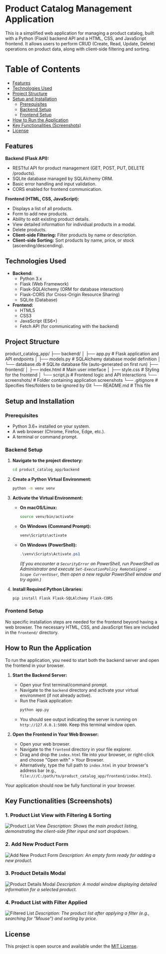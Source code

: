 # Product Catalog Management Application

This is a simplified web application for managing a product catalog, built with a Python (Flask) backend API and a HTML, CSS, and JavaScript frontend. It allows users to perform CRUD (Create, Read, Update, Delete) operations on product data, along with client-side filtering and sorting.

# Table of Contents

* [Features](#features)
* [Technologies Used](#technologies-used)
* [Project Structure](#project-structure)
* [Setup and Installation](#setup-and-installation)
    * [Prerequisites](#prerequisites)
    * [Backend Setup](#backend-setup)
    * [Frontend Setup](#frontend-setup)
* [How to Run the Application](#how-to-run-the-application)
* [Key Functionalities (Screenshots)](#key-functionalities-screenshots)
* [License](#license)

## Features

**Backend (Flask API):**
* RESTful API for product management (GET, POST, PUT, DELETE /products).
* SQLite database managed by SQLAlchemy ORM.
* Basic error handling and input validation.
* CORS enabled for frontend communication.

**Frontend (HTML, CSS, JavaScript):**
* Displays a list of all products.
* Form to add new products.
* Ability to edit existing product details.
* View detailed information for individual products in a modal.
* Delete products.
* **Client-side Filtering:** Filter products by name or description.
* **Client-side Sorting:** Sort products by name, price, or stock (ascending/descending).

## Technologies Used

* **Backend:**
    * Python 3.x
    * Flask (Web Framework)
    * Flask-SQLAlchemy (ORM for database interaction)
    * Flask-CORS (for Cross-Origin Resource Sharing)
    * SQLite (Database)
* **Frontend:**
    * HTML5
    * CSS3
    * JavaScript (ES6+)
    * Fetch API (for communicating with the backend)

## Project Structure
product_catalog_app/
├── backend/
│   ├── app.py        # Flask application and API endpoints
│   ├── models.py     # SQLAlchemy database model definition
│   └── database.db   # SQLite database file (auto-generated on first run)
├── frontend/
│   ├── index.html    # Main user interface
│   ├── style.css     # Styling for the frontend
│   └── script.js     # Frontend logic and API interactions
└── screenshots/      # Folder containing application screenshots
└── .gitignore        # Specifies files/folders to be ignored by Git
└── README.md         # This file

## Setup and Installation

### Prerequisites

* Python 3.6+ installed on your system.
* A web browser (Chrome, Firefox, Edge, etc.).
* A terminal or command prompt.

### Backend Setup

1.  **Navigate to the project directory:**
    ```bash
    cd product_catalog_app/backend
    ```

2.  **Create a Python Virtual Environment:**
    ```bash
    python -m venv venv
    ```

3.  **Activate the Virtual Environment:**
    * **On macOS/Linux:**
        ```bash
        source venv/bin/activate
        ```
    * **On Windows (Command Prompt):**
        ```cmd
        venv\Scripts\activate
        ```
    * **On Windows (PowerShell):**
        ```powershell
        .\venv\Scripts\Activate.ps1
        ```
        *(If you encounter a `SecurityError` on PowerShell, run PowerShell as Administrator and execute `Set-ExecutionPolicy RemoteSigned -Scope CurrentUser`, then open a new regular PowerShell window and try again.)*

4.  **Install Required Python Libraries:**
    ```bash
    pip install Flask Flask-SQLAlchemy Flask-CORS
    ```

### Frontend Setup

No specific installation steps are needed for the frontend beyond having a web browser. The necessary HTML, CSS, and JavaScript files are included in the `frontend/` directory.

## How to Run the Application

To run the application, you need to start both the backend server and open the frontend in your browser.

1.  **Start the Backend Server:**
    * Open your first terminal/command prompt.
    * Navigate to the `backend` directory and activate your virtual environment (if not already active).
    * Run the Flask application:
        ```bash
        python app.py
        ```
    * You should see output indicating the server is running on `http://127.0.0.1:5000`. Keep this terminal window open.

2.  **Open the Frontend in Your Web Browser:**
    * Open your web browser.
    * Navigate to the `frontend` directory in your file explorer.
    * Drag and drop the `index.html` file into your browser, or right-click and choose "Open with" > Your Browser.
    * Alternatively, type the full path to `index.html` in your browser's address bar (e.g., `file:///C:/path/to/product_catalog_app/frontend/index.html`).

Your application should now be fully functional in your browser.

## Key Functionalities (Screenshots)

### 1. Product List View with Filtering & Sorting
![Product List View](screenshots/product_list.png)
*Description: Shows the main product listing, demonstrating the client-side filter input and sort dropdown.*

### 2. Add New Product Form
![Add New Product Form](screenshots/add_edit_form.png)
*Description: An empty form ready for adding a new product.*

### 3. Product Details Modal
![Product Details Modal](screenshots/product_details.png)
*Description: A modal window displaying detailed information for a selected product.*

### 4. Product List with Filter Applied
![Filtered List](screenshots/filtered_sorted_list.png)
*Description: The product list after applying a filter (e.g., searching for "Mouse") and sorting by price.*

## License

This project is open source and available under the [MIT License](LICENSE).
